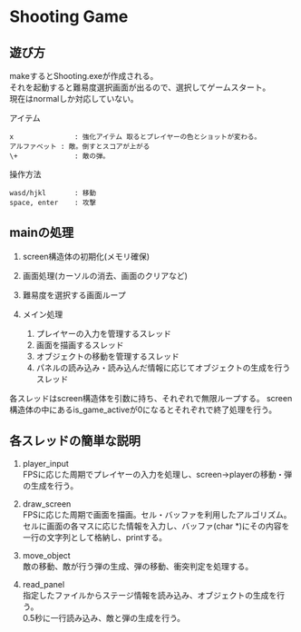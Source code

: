 # Shooting Game

## 遊び方
makeするとShooting.exeが作成される。  
それを起動すると難易度選択画面が出るので、選択してゲームスタート。  
現在はnormalしか対応していない。  

アイテム
```
x				: 強化アイテム 取るとプレイヤーの色とショットが変わる。  
アルファベット	: 敵。倒すとスコアが上がる  
\+				: 敵の弾。  
```

操作方法
```
wasd/hjkl		: 移動
space, enter	: 攻撃
```

## mainの処理
1. screen構造体の初期化(メモリ確保)

2. 画面処理(カーソルの消去、画面のクリアなど)

3. 難易度を選択する画面ループ

4. メイン処理
	1. プレイヤーの入力を管理するスレッド
	2. 画面を描画するスレッド
	3. オブジェクトの移動を管理するスレッド
	4. パネルの読み込み・読み込んだ情報に応じてオブジェクトの生成を行うスレッド  

各スレッドはscreen構造体を引数に持ち、それぞれで無限ループする。
screen構造体の中にあるis_game_activeが0になるとそれぞれで終了処理を行う。

## 各スレッドの簡単な説明
1.	player_input  
	FPSに応じた周期でプレイヤーの入力を処理し、screen->playerの移動・弾の生成を行う。

2.	draw_screen  
	FPSに応じた周期で画面を描画。セル・バッファを利用したアルゴリズム。  
	セルに画面の各マスに応じた情報を入力し、バッファ(char *)にその内容を一行の文字列として格納し、printする。

3.	move_object  
	敵の移動、敵が行う弾の生成、弾の移動、衝突判定を処理する。

4.	read_panel  
	指定したファイルからステージ情報を読み込み、オブジェクトの生成を行う。  
	0.5秒に一行読み込み、敵と弾の生成を行う。